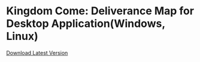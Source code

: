 # Kingdom Come: Deliverance Map for Desktop Application(Windows, Linux)

[Download Latest Version](https://github.com/ahmetcanisik/kingdomcomemap-desktop/releases/latest)
